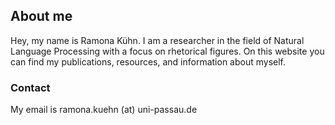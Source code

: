 ## About me

Hey, my name is Ramona Kühn. I am a researcher in the field of Natural Language Processing with a focus on rhetorical figures.
On this website you can find my publications, resources, and information about myself.

### Contact
My email is ramona.kuehn (at) uni-passau.de
